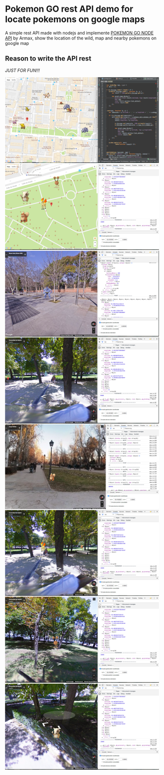 # Pokemon GO rest API demo for locate pokemons on google maps

A simple rest API made with nodejs and implemente [POKEMON GO NODE API](https://github.com/Armax/Pokemon-GO-node-api) by Armax, show the location of the wild, map and nearby pokemons on google map

## Reason to write the API rest
*JUST FOR FUN!!!*

![Code](https://github.com/chadsfatherlali/testpk/blob/master/src/statics/imgs/1.png "Code")
![Locations](https://github.com/chadsfatherlali/testpk/blob/master/src/statics/imgs/7.png "Locations")
![Locations](https://github.com/chadsfatherlali/testpk/blob/master/src/statics/imgs/3.png "Locations")
![Locations](https://github.com/chadsfatherlali/testpk/blob/master/src/statics/imgs/4.png "Locations")
![Locations](https://github.com/chadsfatherlali/testpk/blob/master/src/statics/imgs/5.png "Locations")
![Locations](https://github.com/chadsfatherlali/testpk/blob/master/src/statics/imgs/6.png "Locations")
![Locations](https://github.com/chadsfatherlali/testpk/blob/master/src/statics/imgs/8.png "Locations")
![Locations](https://github.com/chadsfatherlali/testpk/blob/master/src/statics/imgs/9.png "Locations")

